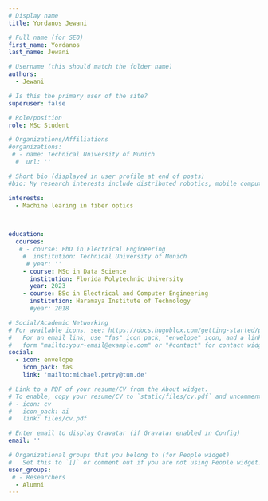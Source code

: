 ```yaml
---
# Display name
title: Yordanos Jewani

# Full name (for SEO)
first_name: Yordanos
last_name: Jewani

# Username (this should match the folder name)
authors:
  - Jewani

# Is this the primary user of the site?
superuser: false

# Role/position
role: MSc Student

# Organizations/Affiliations
#organizations:
 # - name: Technical University of Munich
  #  url: ''

# Short bio (displayed in user profile at end of posts)
#bio: My research interests include distributed robotics, mobile computing and programmable matter.

interests:
  - Machine learing in fiber optics
 


education:
  courses:
   # - course: PhD in Electrical Engineering
    #  institution: Technical University of Munich
     # year: ''
    - course: MSc in Data Science
      institution: Florida Polytechnic University
      year: 2023
    - course: BSc in Electrical and Computer Engineering
      institution: Haramaya Institute of Technology
      #year: 2018

# Social/Academic Networking
# For available icons, see: https://docs.hugoblox.com/getting-started/page-builder/#icons
#   For an email link, use "fas" icon pack, "envelope" icon, and a link in the
#   form "mailto:your-email@example.com" or "#contact" for contact widget.
social:
  - icon: envelope
    icon_pack: fas
    link: 'mailto:michael.petry@tum.de'

# Link to a PDF of your resume/CV from the About widget.
# To enable, copy your resume/CV to `static/files/cv.pdf` and uncomment the lines below.
# - icon: cv
#   icon_pack: ai
#   link: files/cv.pdf

# Enter email to display Gravatar (if Gravatar enabled in Config)
email: ''

# Organizational groups that you belong to (for People widget)
#   Set this to `[]` or comment out if you are not using People widget.
user_groups:
 # - Researchers
  - Alumni
---
```


